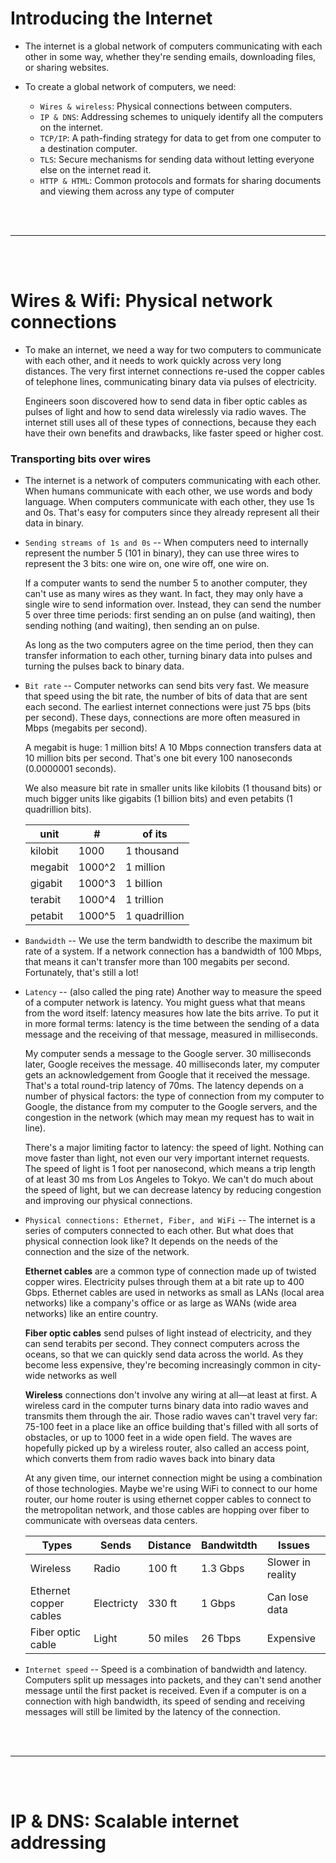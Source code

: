 # Introducing the Internet 

- The internet is a global network of computers communicating with each other in some way, whether they're sending emails, downloading files, or sharing websites.

- To create a global network of computers, we need:
  - `Wires & wireless`: Physical connections between computers.
  - `IP & DNS`: Addressing schemes to uniquely identify all the computers on the internet.
  - `TCP/IP`: A path-finding strategy for data to get from one computer to a destination computer.
  - `TLS`: Secure mechanisms for sending data without letting everyone else on the internet read it.
  - `HTTP & HTML`: Common protocols and formats for sharing documents and viewing them across any type of computer

<br>
<br>

---

<bR>
<br>

# Wires & Wifi: Physical network connections

- To make an internet, we need a way for two computers to communicate with each other, and it needs to work quickly across very long distances. The very first internet connections re-used the copper cables of telephone lines, communicating binary data via pulses of electricity.

  Engineers soon discovered how to send data in fiber optic cables as pulses of light and how to send data wirelessly via radio waves. The internet still uses all of these types of connections, because they each have their own benefits and drawbacks, like faster speed or higher cost.
  
### Transporting bits over wires

- The internet is a network of computers communicating with each other. When humans communicate with each other, we use words and body language. When computers communicate with each other, they use 1s and 0s. That's easy for computers since they already represent all their data in binary.

- `Sending streams of 1s and 0s` -- When computers need to internally represent the number 5 (101 in binary), they can use three wires to represent the 3 bits: one wire on, one wire off, one wire on.

  If a computer wants to send the number 5 to another computer, they can't use as many wires as they want. In fact, they may only have a single wire to send information over. Instead, they can send the number 5 over three time periods: first sending an on pulse (and waiting), then sending nothing (and waiting), then sending an on pulse.
  
  As long as the two computers agree on the time period, then they can transfer information to each other, turning binary data into pulses and turning the pulses back to binary data.
  
- `Bit rate` -- Computer networks can send bits very fast. We measure that speed using the bit rate, the number of bits of data that are sent each second. The earliest internet connections were just 75 bps (bits per second). These days, connections are more often measured in Mbps (megabits per second).

  A megabit is huge: 1 million bits! A 10 Mbps connection transfers data at 10 million bits per second. That's one bit every 100 nanoseconds (0.0000001 seconds).

  We also measure bit rate in smaller units like kilobits (1 thousand bits) or much bigger units like gigabits (1 billion bits) and even petabits (1 quadrillion bits).
  
  | unit | # | of its |
  | ---- | -- | --- |
  | kilobit | 1000 | 1 thousand |
  | megabit | 1000^2 | 1 million |
  | gigabit | 1000^3 | 1 billion |
  | terabit | 1000^4 | 1 trillion |
  | petabit | 1000^5 | 1 quadrillion | 

- `Bandwidth` -- We use the term bandwidth to describe the maximum bit rate of a system. If a network connection has a bandwidth of 100 Mbps, that means it can't transfer more than 100 megabits per second. Fortunately, that's still a lot!

- `Latency` -- (also called the ping rate) Another way to measure the speed of a computer network is latency. You might guess what that means from the word itself: latency measures how late the bits arrive. To put it in more formal terms: latency is the time between the sending of a data message and the receiving of that message, measured in milliseconds.

  My computer sends a message to the Google server. 30 milliseconds later, Google receives the message. 40 milliseconds later, my computer gets an acknowledgement from Google that it received the message. That's a total round-trip latency of 70ms. The latency depends on a number of physical factors: the type of connection from my computer to Google, the distance from my computer to the Google servers, and the congestion in the network (which may mean my request has to wait in line).
  
  There's a major limiting factor to latency: the speed of light. Nothing can move faster than light, not even our very important internet requests. The speed of light is 1 foot per nanosecond, which means a trip length of at least 30 ms from Los Angeles to Tokyo. We can't do much about the speed of light, but we can decrease latency by reducing congestion and improving our physical connections.

- `Physical connections: Ethernet, Fiber, and WiFi` -- The internet is a series of computers connected to each other. But what does that physical connection look like? It depends on the needs of the connection and the size of the network.

  __Ethernet cables__ are a common type of connection made up of twisted copper wires. Electricity pulses through them at a bit rate up to 400 Gbps. Ethernet cables are used in networks as small as LANs (local area networks) like a company's office or as large as WANs (wide area networks) like an entire country.

  __Fiber optic cables__ send pulses of light instead of electricity, and they can send terabits per second. They connect computers across the oceans, so that we can quickly send data across the world. As they become less expensive, they're becoming increasingly common in city-wide networks as well
  
  __Wireless__ connections don't involve any wiring at all—at least at first. A wireless card in the computer turns binary data into radio waves and transmits them through the air. Those radio waves can't travel very far: 75-100 feet in a place like an office building that's filled with all sorts of obstacles, or up to 1000 feet in a wide open field. The waves are hopefully picked up by a wireless router, also called an access point, which converts them from radio waves back into binary data
  
  At any given time, our internet connection might be using a combination of those technologies. Maybe we're using WiFi to connect to our home router, our home router is using ethernet copper cables to connect to the metropolitan network, and those cables are hopping over fiber to communicate with overseas data centers.
  
  | Types | Sends | Distance | Bandwitdth | Issues | 
  |--|--|--|--|--|
  | Wireless | Radio | 100 ft | 1.3 Gbps | Slower in reality |
  | Ethernet copper cables | Electricty | 330 ft | 1 Gbps | Can lose data | 
  | Fiber optic cable | Light | 50 miles | 26 Tbps | Expensive |  

- `Internet speed` -- Speed is a combination of bandwidth and latency. Computers split up messages into packets, and they can't send another message until the first packet is received. Even if a computer is on a connection with high bandwidth, its speed of sending and receiving messages will still be limited by the latency of the connection.

<br>
<br>

---

<br>
<br>

# IP & DNS: Scalable internet addressing 
